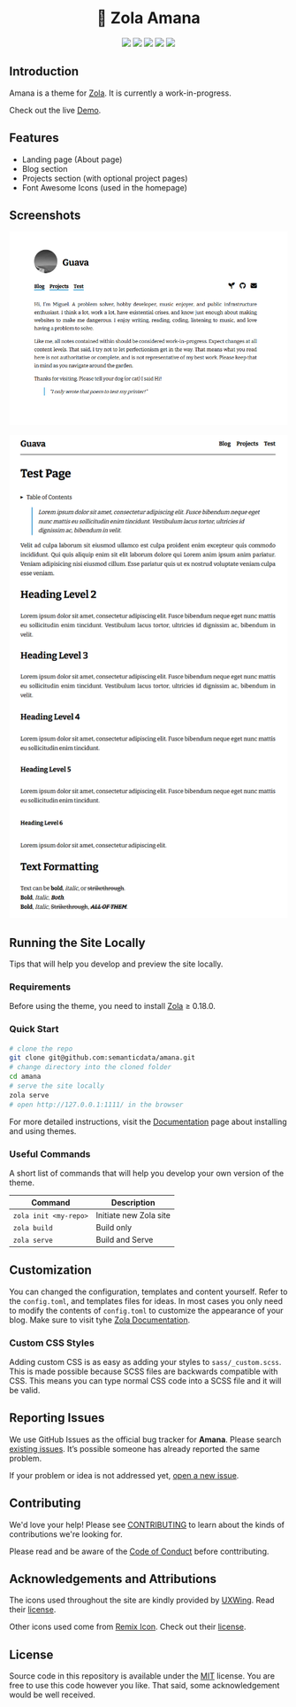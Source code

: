 <h1 align="center">🌿 Zola Amana</h1>

<p align="center">
  <img src="https://img.shields.io/github/languages/code-size/semanticdata/zola-amana" />
  <img src="https://img.shields.io/github/repo-size/semanticdata/zola-amana" />
  <img src="https://img.shields.io/github/commit-activity/t/semanticdata/zola-amana" />
  <img src="https://img.shields.io/github/last-commit/semanticdata/zola-amana" />
  <img src="https://img.shields.io/website/https/semanticdata.github.io/zola-amana.svg" />
</p>

## Introduction

Amana is a theme for [Zola](https://www.getzola.org). It is currently a work-in-progress.

Check out the live [Demo](https://miguelpimentel.do/zola-amana/).

## Features

- Landing page (About page)
- Blog section
- Projects section (with optional project pages)
- Font Awesome Icons (used in the homepage)

## Screenshots

![website screenshot 1](screenshot-1.png)

![website screenshot 2](screenshot-2.png)

## Running the Site Locally

Tips that will help you develop and preview the site locally.

### Requirements

Before using the theme, you need to install [Zola](https://www.getzola.org/documentation/getting-started/installation/) ≥ 0.18.0.

### Quick Start

```bash
# clone the repo
git clone git@github.com:semanticdata/amana.git
# change directory into the cloned folder
cd amana
# serve the site locally
zola serve
# open http://127.0.0.1:1111/ in the browser
```

For more detailed instructions, visit the [Documentation](https://www.getzola.org/documentation/themes/installing-and-using-themes/) page about installing and using themes.

### Useful Commands

A short list of commands that will help you develop your own version of the theme.

| Command                    | Description                |
| -------------------------- | -------------------------- |
| `zola init <my-repo>`      | Initiate new Zola site     |
| `zola build`               | Build only                 |
| `zola serve`               | Build and Serve            |

## Customization

You can changed the configuration, templates and content yourself. Refer to the `config.toml`, and templates files for ideas. In most cases you only need to modify the contents of `config.toml` to customize the appearance of your blog. Make sure to visit tyhe [Zola Documentation](https://www.getzola.org/documentation/getting-started/overview/).

### Custom CSS Styles

Adding custom CSS is as easy as adding your styles to `sass/_custom.scss`. This is made possible because SCSS files are backwards compatible with CSS. This means you can type normal CSS code into a SCSS file and it will be valid.

## Reporting Issues

We use GitHub Issues as the official bug tracker for **Amana**. Please
search [existing issues](https://github.com/semanticdata/amana/issues). It’s
possible someone has already reported the same problem.

If your problem or idea is not addressed yet, [open a new issue](https://github.com/semanticdata/amana/issues/new).

## Contributing

We'd love your help! Please see [CONTRIBUTING](./CONTRIBUTING.md) to learn about the kinds of contributions we're looking for.

Please read and be aware of the [Code of Conduct](.github/CODE_OF_CONDUCT.md) before conttributing.

## Acknowledgements and Attributions

The icons used throughout the site are kindly provided by [UXWing](https://uxwing.com/license/). Read their [license](https://uxwing.com/license/).

Other icons used come from [Remix Icon](https://remixicon.com/). Check out their [license](https://remixicon.com/license).

## License

Source code in this repository is available under the [MIT](LICENSE) license. You are free to use this code however you like. That said, some acknowledgement would be well received.
